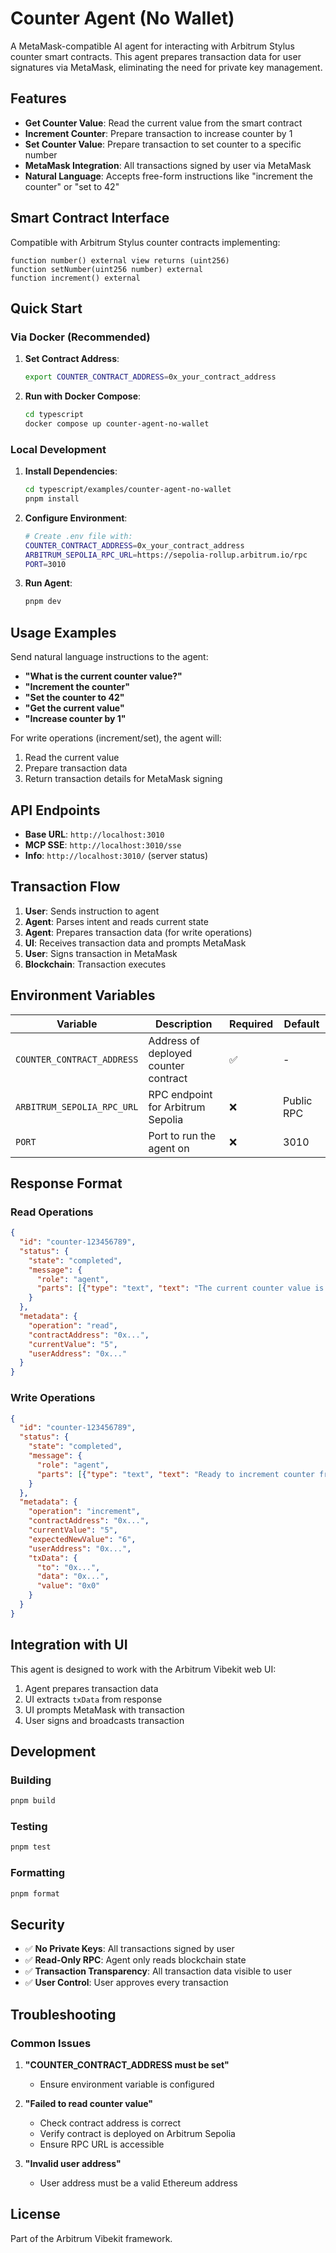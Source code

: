 # Counter Agent (No Wallet)

A MetaMask-compatible AI agent for interacting with Arbitrum Stylus counter smart contracts. This agent prepares transaction data for user signatures via MetaMask, eliminating the need for private key management.

## Features

- **Get Counter Value**: Read the current value from the smart contract
- **Increment Counter**: Prepare transaction to increase counter by 1
- **Set Counter Value**: Prepare transaction to set counter to a specific number
- **MetaMask Integration**: All transactions signed by user via MetaMask
- **Natural Language**: Accepts free-form instructions like "increment the counter" or "set to 42"

## Smart Contract Interface

Compatible with Arbitrum Stylus counter contracts implementing:

```solidity
function number() external view returns (uint256)
function setNumber(uint256 number) external
function increment() external
```

## Quick Start

### Via Docker (Recommended)

1. **Set Contract Address**:
   ```bash
   export COUNTER_CONTRACT_ADDRESS=0x_your_contract_address
   ```

2. **Run with Docker Compose**:
   ```bash
   cd typescript
   docker compose up counter-agent-no-wallet
   ```

### Local Development

1. **Install Dependencies**:
   ```bash
   cd typescript/examples/counter-agent-no-wallet
   pnpm install
   ```

2. **Configure Environment**:
   ```bash
   # Create .env file with:
   COUNTER_CONTRACT_ADDRESS=0x_your_contract_address
   ARBITRUM_SEPOLIA_RPC_URL=https://sepolia-rollup.arbitrum.io/rpc
   PORT=3010
   ```

3. **Run Agent**:
   ```bash
   pnpm dev
   ```

## Usage Examples

Send natural language instructions to the agent:

- **"What is the current counter value?"**
- **"Increment the counter"**
- **"Set the counter to 42"**
- **"Get the current value"**
- **"Increase counter by 1"**

For write operations (increment/set), the agent will:
1. Read the current value
2. Prepare transaction data
3. Return transaction details for MetaMask signing

## API Endpoints

- **Base URL**: `http://localhost:3010`
- **MCP SSE**: `http://localhost:3010/sse`
- **Info**: `http://localhost:3010/` (server status)

## Transaction Flow

1. **User**: Sends instruction to agent
2. **Agent**: Parses intent and reads current state
3. **Agent**: Prepares transaction data (for write operations)
4. **UI**: Receives transaction data and prompts MetaMask
5. **User**: Signs transaction in MetaMask
6. **Blockchain**: Transaction executes

## Environment Variables

| Variable | Description | Required | Default |
|----------|-------------|----------|---------|
| `COUNTER_CONTRACT_ADDRESS` | Address of deployed counter contract | ✅ | - |
| `ARBITRUM_SEPOLIA_RPC_URL` | RPC endpoint for Arbitrum Sepolia | ❌ | Public RPC |
| `PORT` | Port to run the agent on | ❌ | 3010 |

## Response Format

### Read Operations
```json
{
  "id": "counter-123456789",
  "status": {
    "state": "completed",
    "message": {
      "role": "agent",
      "parts": [{"type": "text", "text": "The current counter value is: 5"}]
    }
  },
  "metadata": {
    "operation": "read",
    "contractAddress": "0x...",
    "currentValue": "5",
    "userAddress": "0x..."
  }
}
```

### Write Operations
```json
{
  "id": "counter-123456789",
  "status": {
    "state": "completed",
    "message": {
      "role": "agent",
      "parts": [{"type": "text", "text": "Ready to increment counter from 5 to 6. Please confirm the transaction in MetaMask."}]
    }
  },
  "metadata": {
    "operation": "increment",
    "contractAddress": "0x...",
    "currentValue": "5",
    "expectedNewValue": "6",
    "userAddress": "0x...",
    "txData": {
      "to": "0x...",
      "data": "0x...",
      "value": "0x0"
    }
  }
}
```

## Integration with UI

This agent is designed to work with the Arbitrum Vibekit web UI:

1. Agent prepares transaction data
2. UI extracts `txData` from response
3. UI prompts MetaMask with transaction
4. User signs and broadcasts transaction

## Development

### Building
```bash
pnpm build
```

### Testing
```bash
pnpm test
```

### Formatting
```bash
pnpm format
```

## Security

- ✅ **No Private Keys**: All transactions signed by user
- ✅ **Read-Only RPC**: Agent only reads blockchain state
- ✅ **Transaction Transparency**: All transaction data visible to user
- ✅ **User Control**: User approves every transaction

## Troubleshooting

### Common Issues

1. **"COUNTER_CONTRACT_ADDRESS must be set"**
   - Ensure environment variable is configured

2. **"Failed to read counter value"**
   - Check contract address is correct
   - Verify contract is deployed on Arbitrum Sepolia
   - Ensure RPC URL is accessible

3. **"Invalid user address"**
   - User address must be a valid Ethereum address

## License

Part of the Arbitrum Vibekit framework. 